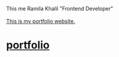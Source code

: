 This me Ramila Khalil "Frontend Developer"
<br>
<a href="https://www.linkedin.com/in/ramilamirker/">
<br>
This is my portfolio website.

# portfolio
